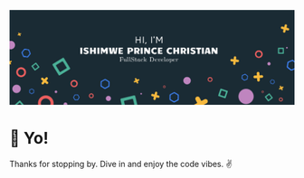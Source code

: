 ![Prince Chris's GitHub Banner](./GitHubHeader.png)
# 👋 Yo!

Thanks for stopping by. Dive in and enjoy the code vibes. ✌️
